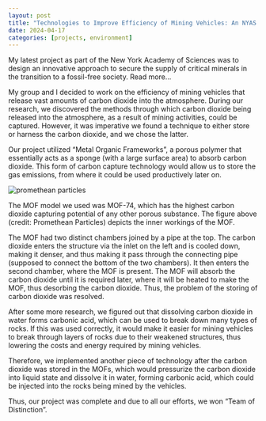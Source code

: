 ```yaml
---
layout: post
title: "Technologies to Improve Efficiency of Mining Vehicles: An NYAS Project"
date: 2024-04-17
categories: [projects, environment]
---
```

My latest project as part of the New York Academy of Sciences was to design an innovative approach to secure the supply of critical minerals in the transition to a fossil-free society. Read more...

My group and I decided to work on the efficiency of mining vehicles that release vast amounts of carbon dioxide into the atmosphere. During our research, we discovered the methods through which carbon dioxide being released into the atmosphere, as a result of mining activities, could be captured. However, it was imperative we found a technique to either store or harness the carbon dioxide, and we chose the latter. 

Our project utilized “Metal Organic Frameworks”, a porous polymer that essentially acts as a sponge (with a large surface area) to absorb carbon dioxide. This form of carbon capture technology would allow us to store the gas emissions, from where it could be used productively later on. 

![promethean particles](https://github.com/pranoy-mathur/pranoy-mathur.github.io/assets/86551685/90cfb30d-a6c0-4147-b65b-e246ed9587ff)

The MOF model we used was MOF-74, which has the highest carbon dioxide capturing potential of any other porous substance. The figure above (credit: Promethean Particles) depicts the inner workings of the MOF. 

The MOF had two distinct chambers joined by a pipe at the top. The carbon dioxide enters the structure via the inlet on the left and is cooled down, making it denser, and thus making it pass through the connecting pipe (supposed to connect the bottom of the two chambers). It then enters the second chamber, where the MOF is present. The MOF will absorb the carbon dioxide until it is required later, where it will be heated to make the MOF, thus desorbing the carbon dioxide. Thus, the problem of the storing of carbon dioxide was resolved.

After some more research, we figured out that dissolving carbon dioxide in water forms carbonic acid, which can be used to break down many types of rocks. If this was used correctly, it would make it easier for mining vehicles to break through layers of rocks due to their weakened structures, thus lowering the costs and energy required by mining vehicles. 

Therefore, we implemented another piece of technology after the carbon dioxide was stored in the MOFs, which would pressurize the carbon dioxide into liquid state and dissolve it in water, forming carbonic acid, which could be injected into the rocks being mined by the vehicles.

Thus, our project was complete and due to all our efforts, we won “Team of Distinction”.
